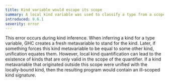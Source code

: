 ```yaml
---
title: Kind variable would escape its scope
summary: A local kind variable was used to classify a type from a scope in which the kind variable is not available
introduced: 9.6.1
severity: error
---
```


This error occurs during kind inference. When inferring a kind for a type variable, GHC creates a fresh metavariable to stand for the kind. Later, if something forces this kind metavariable to be equal to some other kind, unification equates them. However, local kind quantification can lead to the existence of kinds that are only valid in the scope of the quantifier. If a kind metavariable that originated outside this scope were unified with the locally-bound kind, then the resulting program would contain an ill-scoped kind signature.
